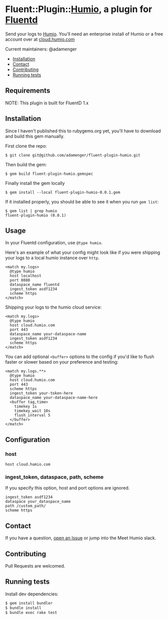 # Fluent::Plugin::[Humio](https://humio.com), a plugin for [Fluentd](http://fluentd.org)


Send your logs to [Humio](https://humio.com). You'll need an enterprise install of Humio or a free account over at [cloud.humio.com](https://cloud.humio.com)

Current maintainers: @adamenger

* [Installation](#installation)
* [Contact](#contact)
* [Contributing](#contributing)
* [Running tests](#running-tests)

## Requirements

NOTE: This plugin is built for FluentD 1.x 

## Installation

Since I haven't published this to rubygems.org yet, you'll have to download and build this gem manually.

First clone the repo:

```
$ git clone git@github.com/adamenger/fluent-plugin-humio.git
```

Then build the gem:

```
$ gem build fluent-plugin-humio.gemspec
```

Finally install the gem locally

```
$ gem install --local fluent-plugin-humio-0.0.1.gem
```

If it installed properly, you should be able to see it when you run `gem list`:

```
$ gem list | grep humio
fluent-plugin-humio (0.0.1)
```

## Usage

In your Fluentd configuration, use `@type humio`. 

Here's an example of what your config might look like if you were shipping your logs to a local humio instance over `http`. 

```
<match my.logs>
  @type humio
  host localhost
  port 8080
  dataspace_name fluentd
  ingest_token asdf1234
  scheme https
</match>
```

Shipping your logs to the humio cloud service:

```
<match my.logs>
  @type humio
  host cloud.humio.com
  port 443
  dataspace_name your-dataspace-name
  ingest_token asdf1234
  scheme https
</match>
```

You can add optional `<buffer>` options to the config if you'd like to flush faster or slower based on your preference and testing:

```
<match my.logs.**>
  @type humio
  host cloud.humio.com
  port 443
  scheme https
  ingest_token your-token-here
  dataspace_name your-dataspace-name-here
  <buffer tag,time>
    timekey 1s
    timekey_wait 10s
    flush_interval 5
  </buffer>
</match>
```

## Configuration

### host

```
host cloud.humio.com
```

### ingest_token, dataspace, path, scheme

If you specify this option, host and port options are ignored.

```
ingest_token asdf1234
dataspace your_dataspace_name
path /custom_path/
scheme https
```

## Contact

If you have a question, [open an Issue](https://github.com/adamenger/fluent-plugin-humio/issues) or jump into the Meet Humio slack. 

## Contributing

Pull Requests are welcomed.

## Running tests

Install dev dependencies:

```sh
$ gem install bundler
$ bundle install
$ bundle exec rake test
```
